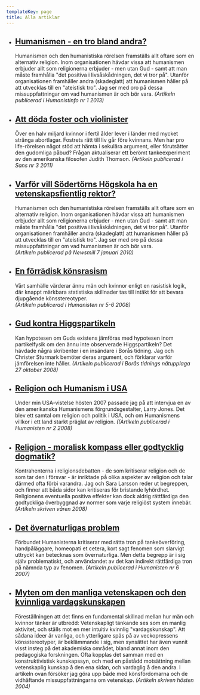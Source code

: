 ```yaml
---
templateKey: page
title: Alla artiklar
---
```

* ## [Humanismen - en tro bland andra?](media/Debattartikel-Livsaskadning.pdf)
  Humanismen och den humanistiska rörelsen framställs allt oftare som en alternativ religion. Inom organisationen hävdar vissa att humanismen erbjuder allt som religionerna erbjuder - men utan Gud - samt att man måste framhålla "det positiva i livsåskådningen, det vi tror på". Utanför organisationen framhåller andra (skadeglatt) att humanismen håller på att utvecklas till en "ateistisk tro". Jag ser med oro på dessa missuppfattningar om vad humanismen är och bör vara.
  _(Artikeln publicerad i Humanistinfo nr 1 2013)_
* ## [Att döda foster och violinister](media/Debattartikel-Abortslutversion.pdf)
  Över en halv miljard kvinnor i fertil ålder lever i länder med mycket stränga abortlagar. Fostrets rätt till liv går före kvinnans. Men har pro life-rörelsen något stöd att hämta i sekulära argument, eller förutsätter den gudomliga påbud? Frågan aktualiserar ett berömt tankeexperiment av den amerikanska filosofen Judith Thomson.
  _(Artikeln publicerad i Sans nr 3 2011)_
* ## [Varför vill Södertörns Högskola ha en vetenskapsfientlig rektor?](media/Debattartikel-Nyrektorshv2.pdf)
  Humanismen och den humanistiska rörelsen framställs allt oftare som en alternativ religion. Inom organisationen hävdar vissa att humanismen erbjuder allt som religionerna erbjuder - men utan Gud - samt att man måste framhålla "det positiva i livsåskådningen, det vi tror på". Utanför organisationen framhåller andra (skadeglatt) att humanismen håller på att utvecklas till en "ateistisk tro". Jag ser med oro på dessa missuppfattningar om vad humanismen är och bör vara.\
  _(Artikeln publicerad på Newsmill 7 januari 2010)_
* ## [En förrädisk könsrasism](http://www.fritankesmedja.se/en-forradisk-konsrasism)
  Vårt samhälle värderar ännu män och kvinnor enligt en rasistisk logik, där knappt märkbara statistiska skillnader tas till intäkt för att bevara djupgående könsstereotyper.\
  _(Artikeln publicerad i Humanisten nr 5-6 2008)_
* ## [Gud kontra Higgspartikeln](http://www.bt.se/debatt/gud-kontra-higgspartikeln(936320).gm)
  Kan hypotesen om Guds existens jämföras med hypotesen inom partikelfysik om den ännu inte observerade Higgspartikeln? Det hävdade några skribenter i en insändare i Borås tidning. Jag och Christer Sturmark bemöter deras argument, och förklarar varför jämförelsen inte håller. 
  _(Artikeln publicerad i Borås tidnings nätupplaga 27 oktober 2008)_
* ## [Religion och Humanism i USA](http://www.fritankesmedja.se/religion-och-humanism-i-usa)
  Under min USA-vistelse hösten 2007 passade jag på att intervjua en av den amerikanska Humanismens förgrundsgestalter, Larry Jones. Det blev ett samtal om religion och politik i USA, och om Humanismens villkor i ett land starkt präglat av religion.
  _((Artikeln publicerad i Humanisten nr 2 2008)_
* ## [Religion - moralisk kompass eller godtycklig dogmatik?](media/Debattartikel-Religonsdebatt.pdf)
  Kontrahenterna i religionsdebatten - de som kritiserar religion och de som tar den i försvar - är inriktade på olika aspekter av religion och talar därmed ofta förbi varandra. Jag och Sara Larsson reder ut begreppen, och finner att båda sidor kan kritiseras för bristande lyhördhet. Religionens eventuella positiva effekter kan dock aldrig rättfärdiga den godtyckliga överbyggnad av normer som varje religiöst system innebär. 
  _(Artikeln skriven våren 2008)_
* ## [Det övernaturligas problem](http://www.fritankesmedja.se/det-overnaturligas-problem)
  Förbundet Humanisterna kritiserar med rätta tron på tankeöverföring, handpåläggare, homeopati et cetera, kort sagt fenomen som slarvigt uttryckt kan betecknas som övernaturliga. Men detta begrepp är i sig själv problematiskt, och användandet av det kan indirekt rättfärdiga tron på nämnda typ av fenomen. 
  _(Artikeln publicerad i Humanisten nr 6 2007)_
* ## [Myten om den manliga vetenskapen och den kvinnliga vardagskunskapen](media/Rebattartikel-Moira2.pdf)
  Föreställningen att det finns en fundamental skillnad mellan hur män och kvinnor tänker är utbredd: Vetenskapligt tänkande ses som en manlig aktivitet, och ställs mot en mer intuitiv kvinnlig "vardagskunskap". Att sådana ideer är vanliga, och ytterligare späs på av veckopressens könsstereotyper, är beklämmande i sig, men synsättet har även vunnit visst insteg på det akademiska området, bland annat inom den pedagogiska forskningen. Ofta kopplas det samman med en konstruktivistisk kunskapssyn, och med en påstådd motsättning mellan vetenskaplig kunskap å den ena sidan, och vardaglig å den andra. I artikeln ovan försöker jag göra upp både med könsfördomarna och de vidhäftande missuppfattningarna om vetenskap. 
  _(Artikeln skriven hösten 2004)_
